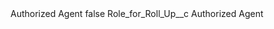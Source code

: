 <?xml version="1.0" encoding="UTF-8"?>
<CustomMetadata xmlns="http://soap.sforce.com/2006/04/metadata" xmlns:xsi="http://www.w3.org/2001/XMLSchema-instance" xmlns:xsd="http://www.w3.org/2001/XMLSchema">
    <label>Authorized Agent</label>
    <protected>false</protected>
    <values>
        <field>Role_for_Roll_Up__c</field>
        <value xsi:type="xsd:string">Authorized Agent</value>
    </values>
</CustomMetadata>
